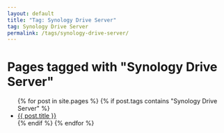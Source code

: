```yaml
---
layout: default
title: "Tag: Synology Drive Server"
tag: Synology Drive Server
permalink: /tags/synology-drive-server/
---
```

<h1>Pages tagged with "Synology Drive Server"</h1>
<ul>
{% for post in site.pages %}
  {% if post.tags contains "Synology Drive Server" %}
  <li><a href="{{ post.url }}">{{ post.title }}</a></li>
  {% endif %}
{% endfor %}
</ul>
